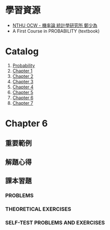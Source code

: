 <script src='https://cdnjs.cloudflare.com/ajax/libs/mathjax/2.7.5/MathJax.js?config=TeX-MML-AM_CHTML'></script>
<script type="text/x-mathjax-config">
    MathJax.Hub.Config({ tex2jax: {inlineMath: [['$','$'], ['\\(','\\)']]} });
</script>

# 學習資源
- [NTHU OCW - 機率論 統計學研究所 鄭少為](https://www.youtube.com/playlist?list=PLMLDTsrwM34CAxnukrPAO9nnx7wlNkDKR)
- A First Course in PROBABILITY (textbook)

# Catalog
1. [Probability](\courses\Probability)
1. [Chapter 1](\courses\Probability\chapter1)
1. [Chapter 2](\courses\Probability\chapter2)
1. [Chapter 3](\courses\Probability\chapter3)
1. [Chapter 4](\courses\Probability\chapter4)
1. [Chapter 5](\courses\Probability\chapter5)
1. [Chapter 6](\courses\Probability\chapter6)
1. [Chapter 7](\courses\Probability\chapter7)

# Chapter 6

## 重要範例
## 解題心得
## 課本習題 
### PROBLEMS
### THEORETICAL EXERCISES
### SELF-TEST PROBLEMS AND EXERCISES